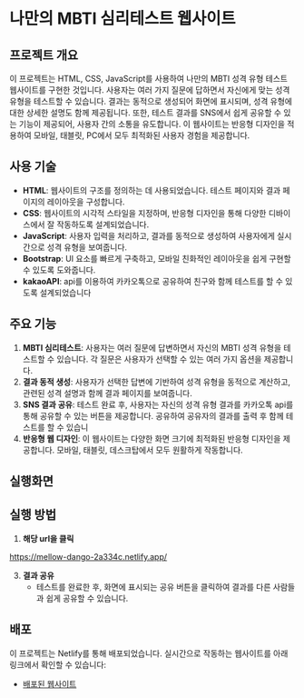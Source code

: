 # 나만의 MBTI 심리테스트 웹사이트

## 프로젝트 개요
이 프로젝트는 HTML, CSS, JavaScript를 사용하여 나만의 MBTI 성격 유형 테스트 웹사이트를 구현한 것입니다. 사용자는 여러 가지 질문에 답하면서 자신에게 맞는 성격 유형을 테스트할 수 있습니다. 결과는 동적으로 생성되어 화면에 표시되며, 성격 유형에 대한 상세한 설명도 함께 제공됩니다. 또한, 테스트 결과를 SNS에서 쉽게 공유할 수 있는 기능이 제공되어, 사용자 간의 소통을 유도합니다. 이 웹사이트는 반응형 디자인을 적용하여 모바일, 태블릿, PC에서 모두 최적화된 사용자 경험을 제공합니다.

## 사용 기술
- **HTML**: 웹사이트의 구조를 정의하는 데 사용되었습니다. 테스트 페이지와 결과 페이지의 레이아웃을 구성합니다.
- **CSS**: 웹사이트의 시각적 스타일을 지정하며, 반응형 디자인을 통해 다양한 디바이스에서 잘 작동하도록 설계되었습니다.
- **JavaScript**: 사용자 입력을 처리하고, 결과를 동적으로 생성하여 사용자에게 실시간으로 성격 유형을 보여줍니다.
- **Bootstrap**: UI 요소를 빠르게 구축하고, 모바일 친화적인 레이아웃을 쉽게 구현할 수 있도록 도와줍니다.
- **kakaoAPI**: api를 이용하여 카카오톡으로 공유하여 친구와 함께 테스트를 할 수 있도록 설계되었습니다

## 주요 기능
1. **MBTI 심리테스트**: 사용자는 여러 질문에 답변하면서 자신의 MBTI 성격 유형을 테스트할 수 있습니다. 각 질문은 사용자가 선택할 수 있는 여러 가지 옵션을 제공합니다.
2. **결과 동적 생성**: 사용자가 선택한 답변에 기반하여 성격 유형을 동적으로 계산하고, 관련된 성격 설명과 함께 결과 페이지를 보여줍니다.
3. **SNS 결과 공유**: 테스트 완료 후, 사용자는 자신의 성격 유형 결과를 카카오톡 api를 통해 공유할 수 있는 버튼을 제공합니다. 공유하여 공유자의 결과를 출력 후 함께 테스트를 할 수 있습니
4. **반응형 웹 디자인**: 이 웹사이트는 다양한 화면 크기에 최적화된 반응형 디자인을 제공합니다. 모바일, 태블릿, 데스크탑에서 모두 원활하게 작동합니다.
## 실행화면 
















## 실행 방법
1. **해당 url을 클릭**
   
https://mellow-dango-2a334c.netlify.app/

3. **결과 공유**
    - 테스트를 완료한 후, 화면에 표시되는 공유 버튼을 클릭하여 결과를 다른 사람들과 쉽게 공유할 수 있습니다.

## 배포
이 프로젝트는 Netlify를 통해 배포되었습니다. 실시간으로 작동하는 웹사이트를 아래 링크에서 확인할 수 있습니다:
- [배포된 웹사이트](https://mellow-dango-2a334c.netlify.app)


